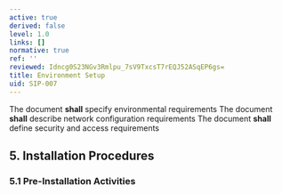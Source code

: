 ```yaml
---
active: true
derived: false
level: 1.0
links: []
normative: true
ref: ''
reviewed: Idncg0S23NGv3Rmlpu_7sV9TxcsT7rEQJ52ASqEP6gs=
title: Environment Setup
uid: SIP-007
---
```


The document **shall** specify environmental requirements
The document **shall** describe network configuration requirements
The document **shall** define security and access requirements

## 5. Installation Procedures

### 5.1 Pre-Installation Activities